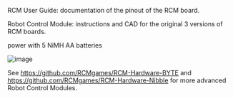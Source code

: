 RCM User Guide: documentation of the pinout of the RCM board.

Robot Control Module: instructions and CAD for the original 3 versions of RCM boards.

power with 5 NiMH AA batteries

![image](https://github.com/RCMgames/RCM_hardware_documentation_and_user_guide/assets/59814881/071c63c2-9212-48bb-934d-17cd264a871a)

See https://github.com/RCMgames/RCM-Hardware-BYTE and https://github.com/RCMgames/RCM-Hardware-Nibble for more advanced Robot Control Modules.
